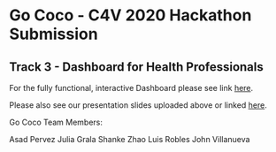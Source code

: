 # Go Coco - C4V 2020 Hackathon Submission
## Track 3 - Dashboard for Health Professionals

For the fully functional, interactive Dashboard please see link [here](https://datastudio.google.com/reporting/60c8f79e-1f98-4765-8d6c-a7d32ab2e346/page/dmFFB).

Please also see our presentation slides uploaded above or linked [here](https://drive.google.com/file/d/1qd4RAAGXJrufHvh1VqLa-6WRQu7fzuvF/view?usp=sharing).

Go Coco Team Members:

Asad Pervez
Julia Grala
Shanke Zhao
Luis Robles
John Villanueva

